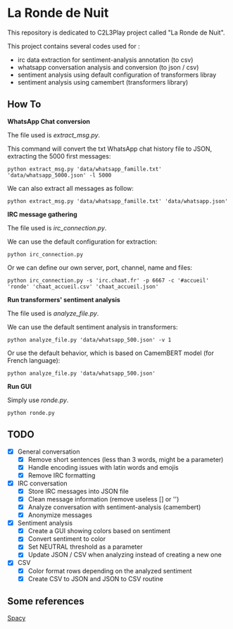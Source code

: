 # La Ronde de Nuit

This repository is dedicated to C2L3Play project called "La Ronde de Nuit".

This project contains several codes used for :
   * irc data extraction for sentiment-analysis annotation (to csv)
   * whatsapp conversation analysis and conversion (to json / csv)
   * sentiment analysis using default configuration of transformers libray
   * sentiment analysis using camembert (transformers library)

## How To

**WhatsApp Chat conversion**

The file used is *extract_msg.py*.

This command will convert the txt WhatsApp chat history file to JSON, extracting the 5000 first messages:
``` 
python extract_msg.py 'data/whatsapp_famille.txt' 'data/whatsapp_5000.json' -l 5000
```

We can also extract all messages as follow:
``` 
python extract_msg.py 'data/whatsapp_famille.txt' 'data/whatsapp.json'
```

**IRC message gathering**

The file used is *irc_connection.py*.

We can use the default configuration for extraction:
``` 
python irc_connection.py
```

Or we can define our own server, port, channel, name and files:
``` 
python irc_connection.py -s 'irc.chaat.fr' -p 6667 -c '#accueil' 'ronde' 'chaat_accueil.csv' 'chaat_accueil.json'
```

**Run transformers' sentiment analysis**

The file used is *analyze_file.py*.

We can use the default sentiment analysis in transformers:
``` 
python analyze_file.py 'data/whatsapp_500.json' -v 1
```

Or use the default behavior, which is based on CamemBERT model (for French language):
``` 
python analyze_file.py 'data/whatsapp_500.json'
```
**Run GUI**

Simply use *ronde.py*.

```
python ronde.py
```
## TODO

* [x] General conversation
  * [x] Remove short sentences (less than 3 words, might be a parameter)
  * [x] Handle encoding issues with latin words and emojis
  * [x] Remove IRC formatting
* [x] IRC conversation
  * [x] Store IRC messages into JSON file
  * [x] Clean message information (remove useless [] or '')
  * [x] Analyze conversation with sentiment-analysis (camembert)
  * [x] Anonymize messages
* [x] Sentiment analysis
  * [x] Create a GUI showing colors based on sentiment
  * [x] Convert sentiment to color
  * [x] Set NEUTRAL threshold as a parameter
  * [x] Update JSON / CSV when analyzing instead of creating a new one
* [x] CSV 
  * [x] Color format rows depending on the analyzed sentiment
  * [x] Create CSV to JSON and JSON to CSV routine

## Some references

[Spacy](https://spacy.io/)